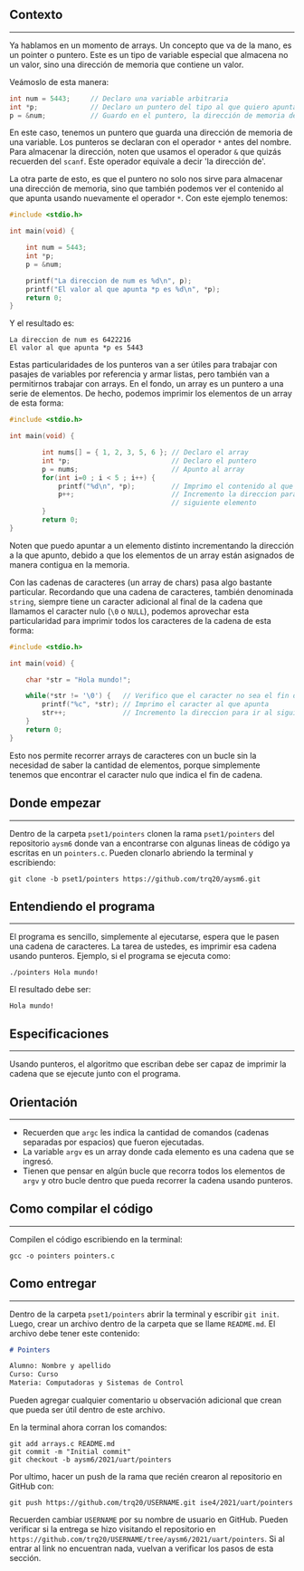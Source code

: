## Contexto
---
Ya hablamos en un momento de arrays. Un concepto que va de la mano, es un pointer o puntero. Este es un tipo de variable especial que almacena no un valor, sino una dirección de memoria que contiene un valor.

Veámoslo de esta manera:

```c
int num = 5443;     // Declaro una variable arbitraria
int *p;             // Declaro un puntero del tipo al que quiero apuntar
p = &num;           // Guardo en el puntero, la dirección de memoria de la variable
```

En este caso, tenemos un puntero que guarda una dirección de memoria de una variable. Los punteros se declaran con el operador `*` antes del nombre. Para almacenar la dirección, noten que usamos el operador `&` que quizás recuerden del `scanf`. Este operador equivale a decir 'la dirección de'.

La otra parte de esto, es que el puntero no solo nos sirve para almacenar una dirección de memoria, sino que también podemos ver el contenido al que apunta usando nuevamente el operador `*`. Con este ejemplo tenemos:

```c
#include <stdio.h>

int main(void) {

    int num = 5443;
    int *p;
    p = &num;

    printf("La direccion de num es %d\n", p);
    printf("El valor al que apunta *p es %d\n", *p);
    return 0;
}
```

Y el resultado es:

```
La direccion de num es 6422216
El valor al que apunta *p es 5443
```

Estas particularidades de los punteros van a ser útiles para trabajar con pasajes de variables por referencia y armar listas, pero también van a permitirnos trabajar con arrays. En el fondo, un array es un puntero a una serie de elementos. De hecho, podemos imprimir los elementos de un array de esta forma:

```c
#include <stdio.h>

int main(void) {

        int nums[] = { 1, 2, 3, 5, 6 }; // Declaro el array
        int *p;                         // Declaro el puntero
        p = nums;                       // Apunto al array
        for(int i=0 ; i < 5 ; i++) {    
            printf("%d\n", *p);         // Imprimo el contenido al que apunta *p
            p++;                        // Incremento la direccion para apuntar al  
                                        // siguiente elemento
        }
        return 0;
}
```

Noten que puedo apuntar a un elemento distinto incrementando la dirección a la que apunto, debido a que los elementos de un array están asignados de manera contigua en la memoria.

Con las cadenas de caracteres (un array de chars) pasa algo bastante particular. Recordando que una cadena de caracteres, también denominada `string`, siempre tiene un caracter adicional al final de la cadena que llamamos el caracter nulo (`\0` o `NULL`), podemos aprovechar esta particularidad para imprimir todos los caracteres de la cadena de esta forma:

```c
#include <stdio.h> 

int main(void) {

    char *str = "Hola mundo!";

    while(*str != '\0') {   // Verifico que el caracter no sea el fin de cadena
        printf("%c", *str); // Imprimo el caracter al que apunta
        str++;              // Incremento la direccion para ir al siguiente
    }
    return 0;
}
```

Esto nos permite recorrer arrays de caracteres con un bucle sin la necesidad de saber la cantidad de elementos, porque simplemente tenemos que encontrar el caracter nulo que indica el fin de cadena.

## Donde empezar
---
Dentro de la carpeta `pset1/pointers` clonen la rama `pset1/pointers` del repositorio `aysm6` donde van a encontrarse con algunas lineas de código ya escritas en un `pointers.c`. Pueden clonarlo abriendo la terminal y escribiendo:

```
git clone -b pset1/pointers https://github.com/trq20/aysm6.git
```

## Entendiendo el programa
---
El programa es sencillo, simplemente al ejecutarse, espera que le pasen una cadena de caracteres. La tarea de ustedes, es imprimir esa cadena usando punteros. Ejemplo, si el programa se ejecuta como:

```
./pointers Hola mundo!
```

El resultado debe ser:

```
Hola mundo!
```

## Especificaciones
---
Usando punteros, el algoritmo que escriban debe ser capaz de imprimir la cadena que se ejecute junto con el programa.

## Orientación
---
- Recuerden que `argc` les indica la cantidad de comandos (cadenas separadas por espacios) que fueron ejecutadas.
- La variable `argv` es un array donde cada elemento es una cadena que se ingresó.
- Tienen que pensar en algún bucle que recorra todos los elementos de `argv` y otro bucle dentro que pueda recorrer la cadena usando punteros.

## Como compilar el código
---
Compilen el código escribiendo en la terminal:

```
gcc -o pointers pointers.c
```

## Como entregar
---
Dentro de la carpeta `pset1/pointers` abrir la terminal y escribir `git init`. Luego, crear un archivo dentro de la carpeta que se llame `README.md`. El archivo debe tener este contenido:

```markdown
# Pointers

Alumno: Nombre y apellido
Curso: Curso
Materia: Computadoras y Sistemas de Control
```

Pueden agregar cualquier comentario u observación adicional que crean que pueda ser útil dentro de este archivo.

En la terminal ahora corran los comandos:

```
git add arrays.c README.md
git commit -m "Initial commit"
git checkout -b aysm6/2021/uart/pointers
```

Por ultimo, hacer un push de la rama que recién crearon al repositorio en GitHub con:

```
git push https://github.com/trq20/USERNAME.git ise4/2021/uart/pointers
```

Recuerden cambiar `USERNAME` por su nombre de usuario en GitHub. Pueden verificar si la entrega se hizo visitando el repositorio en `https://github.com/trq20/USERNAME/tree/aysm6/2021/uart/pointers`. Si al entrar al link no encuentran nada, vuelvan a verificar los pasos de esta sección.

